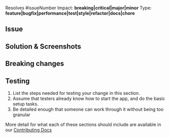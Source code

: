 Resolves #issueNumber
Impact: **breaking|critical|major|minor**
Type: **feature|bugfix|performance|test|style|refactor|docs|chore**

## Issue


## Solution & Screenshots


## Breaking changes


## Testing
1. List the steps needed for testing your change in this section.
2. Assume that testers already know how to start the app, and do the basic setup tasks.
3. Be detailed enough that someone can work through it without being too granular

More detail for what each of these sections should include are available in our [Contributing Docs](https://docs.demandcluster.com/demand-cs/trunk/contributing-to-demand)
